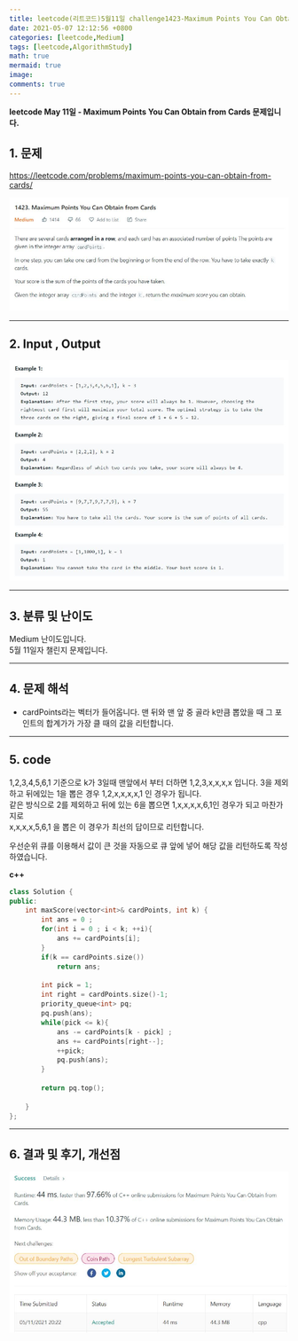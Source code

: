 ```yaml
---
title: leetcode(리트코드)5월11일 challenge1423-Maximum Points You Can Obtain from Cards
date: 2021-05-07 12:12:56 +0800
categories: [leetcode,Medium]
tags: [leetcode,AlgorithmStudy]
math: true
mermaid: true
image: 
comments: true
---
```


**leetcode May 11일 - Maximum Points You Can Obtain from Cards 문제입니다.**

## 1. 문제
<https://leetcode.com/problems/maximum-points-you-can-obtain-from-cards/>  

![](/assets/img/sample/leetcode/1423/Problem.JPG)  

-----  

## 2. Input , Output

![](/assets/img/sample/leetcode/1423/input.JPG)  


-----  

## 3. 분류 및 난이도

Medium 난이도입니다.  
5월 11일자 챌린지 문제입니다. 

-----  

## 4. 문제 해석

- cardPoints라는 벡터가 들어옵니다. 맨 뒤와 맨 앞 중 골라 k만큼 뽑았을 때 그 포인트의 합계가가 가장 클 때의 값을 리턴합니다.





-----  

## 5. code

1,2,3,4,5,6,1 기준으로 k가 3일때 맨앞에서 부터 더하면 1,2,3,x,x,x,x 입니다.
3을 제외하고 뒤에있는 1을 뽑은 경우 1,2,x,x,x,x,1 인 경우가 됩니다.  
같은 방식으로 2를 제외하고 뒤에 있는 6을 뽑으면 1,x,x,x,x,6,1인 경우가 되고 마찬가지로  
x,x,x,x,5,6,1 을 뽑은 이 경우가 최선의 답이므로 리턴합니다.

우선순위 큐를 이용해서 값이 큰 것을 자동으로 큐 앞에 넣어 해당 값을 리턴하도록 작성하였습니다.


**c++**

```c++
class Solution {
public:
    int maxScore(vector<int>& cardPoints, int k) {
        int ans = 0 ;
        for(int i = 0 ; i < k; ++i){
            ans += cardPoints[i];
        }
        if(k == cardPoints.size())
            return ans;
        
        int pick = 1;
        int right = cardPoints.size()-1;
        priority_queue<int> pq;
        pq.push(ans);
        while(pick <= k){
            ans -= cardPoints[k - pick] ;
            ans += cardPoints[right--];
            ++pick;
            pq.push(ans);
        }
        
        return pq.top();
        
    }
};
```

-----

## 6. 결과 및 후기, 개선점

![](/assets/img/sample/leetcode/1423/result.JPG)  




